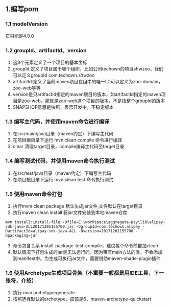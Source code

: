 ## 1.编写pom
### 1.1 modelVersion
它只能是4.0.0

### 1.2 groupId、artifactId、version
1. 这3个元素定义了一个项目的基本坐标
2. groupId:定义了项目属于哪个组织，比如公司techown的项目shwzoo，我们可以定义groupId com.techown.shwzoo
3. artifactId:定义了当前maven项目在组中的唯一ID,可以定义为zoo-domain，zoo-web等等
4. version是只artifactId指定的maven项目的版本，如artifactId指定的maven项目是zoo-web，那就是zoo-web这个项目的版本，不是指整个groupId的版本
5. SNAPSHOP意思是快照，表示开发中，不稳定版本

### 1.3 编写主代码，并使用maven命令进行编译
1. 在src/main/java目录（maven约定）下编写主代码
2. 在项目根目录下运行 mvn clean compile 命令进行编译
3. clear 清理target目录，compile编译主代码至target目录

### 1.4 编写测试代码，并使用maven命令执行测试
1. 在src/test/java目录（maven约定）下编写主代码
2. 在项目根目录下运行 mvn clean test 命令执行测试

### 1.5 使用maven命令打包
1. 执行mvm clean package 默认生成jar文件,文件默认在target目录
2. 执行maven clean install 将jar文件安装到本地maven仓库
```
mvn install:install-file -Dfile=E:\workspace\aggregate-pay\lib\alipay-sdk-java-ALL20171201155700.jar -DgroupId=com.techown.alipay -DartifactId=alipay-sdk-java-ALL -Dversion=20171201155700 -Dpackaging=jar
```
3. 命令包含关系 install-package-test-compile，建议每个命令前都加clean
4. 默认情况下打包生成的jar是无法运行的，因为带有main方法的类，不会添加到manifest中。为生成可执行jar文件，需要借助maven-shade-plugin插件
### 1.6 使用Archetype生成项目骨架（不重要一般都是用IDE工具，下一张将，介绍）
1. 执行 mvn archetype:generate
2. 按照选择默认的archetype，应该是6，maven-archetype-quickstart
